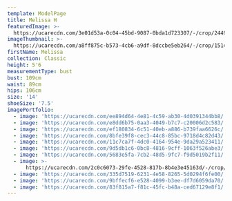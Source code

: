 ```yaml
---
template: ModelPage
title: Melissa H
featuredImage: >-
  https://ucarecdn.com/3e01d53a-0c04-45bd-9087-0bda1d723307/-/crop/2449x1325/0,0/-/preview/
imageThumbnail: >-
  https://ucarecdn.com/a8ff875c-b573-4cb6-a9df-8dccbe5eb264/-/crop/1514x2449/0,0/-/preview/
firstName: Melissa
collection: Classic
height: 5'6
measurementType: bust
bust: 109cm
waist: 89cm
hips: 106cm
size: '14'
shoeSize: '7.5'
imagePortfolio:
  - image: 'https://ucarecdn.com/ee894d64-4e81-4c59-ab30-4d0391344bb8/'
  - image: 'https://ucarecdn.com/e8dd6b75-0aa3-4049-b7c7-c20006d2c583/'
  - image: 'https://ucarecdn.com/ef180834-6c51-40eb-a886-b739faa6626c/'
  - image: 'https://ucarecdn.com/8bfe39f8-cec3-44c8-85bc-9718d4c82d43/'
  - image: 'https://ucarecdn.com/11c7ca7f-4dc0-4164-954e-9da29a523411/'
  - image: 'https://ucarecdn.com/9d5db1c6-0bc8-4816-9cff-1063f526abe3/'
  - image: 'https://ucarecdn.com/5683e5fa-7cb2-48d5-9fc7-f9d5019b2f11/'
  - image: >-
      https://ucarecdn.com/2c0c6073-29fe-4528-817b-8b4e3e45163d/-/crop/1900x1633/549,0/-/preview/
  - image: 'https://ucarecdn.com/335d7519-6231-4e58-8265-5d0294f6fe00/'
  - image: 'https://ucarecdn.com/9bffecf6-e528-4099-b3ee-df7d6059da70/'
  - image: 'https://ucarecdn.com/83f815a7-f81c-45fc-b48a-ced67129e8f1/'
---
```


